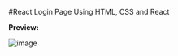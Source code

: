 #React Login Page Using HTML, CSS and React

**Preview:**

![image](https://github.com/pandaabhijeet/react-login/assets/37467013/e4352d80-943f-4233-a2fb-64e3d9319631)
